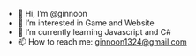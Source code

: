 - 👋 Hi, I’m @ginnoon
- 👀 I’m interested in Game and Website
- 🌱 I’m currently learning Javascript and C#
- 📫 How to reach me: ginnoon1324@gmail.com

<!---
ginnoon/ginnoon is a ✨ special ✨ repository because its `README.md` (this file) appears on your GitHub profile.
You can click the Preview link to take a look at your changes.
--->
